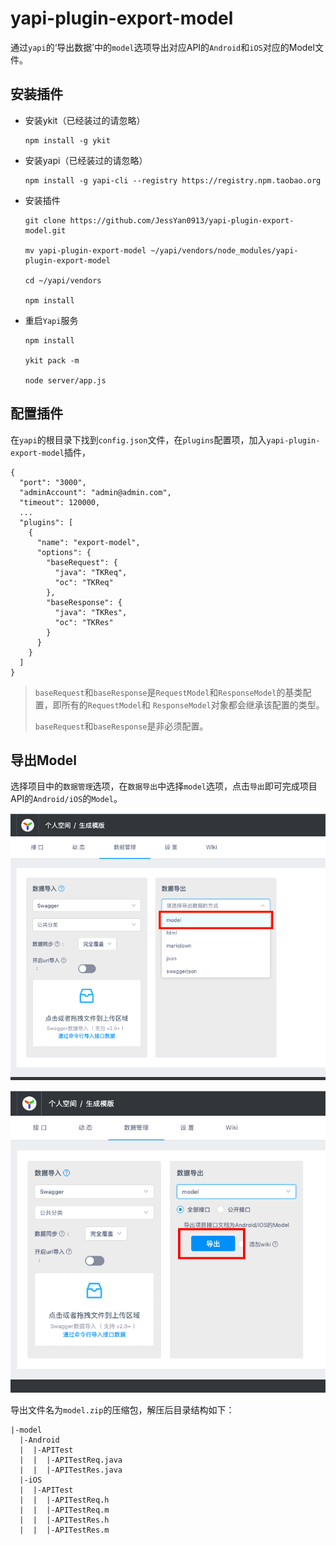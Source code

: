 # yapi-plugin-export-model

通过`yapi`的‘导出数据’中的`model`选项导出对应API的`Android`和`iOS`对应的Model文件。

## 安装插件

- 安装ykit（已经装过的请忽略）

  ```shell
  npm install -g ykit
  ```

- 安装yapi（已经装过的请忽略）

  ```shell
  npm install -g yapi-cli --registry https://registry.npm.taobao.org
  ```

- 安装插件

  ```shell
  git clone https://github.com/JessYan0913/yapi-plugin-export-model.git

  mv yapi-plugin-export-model ~/yapi/vendors/node_modules/yapi-plugin-export-model

  cd ~/yapi/vendors

  npm install
  ```

- 重启`Yapi`服务

  ```shell
  npm install

  ykit pack -m

  node server/app.js
  ```

##  配置插件

在`yapi`的根目录下找到`config.json`文件，在`plugins`配置项，加入`yapi-plugin-export-model`插件，

```shell
{
  "port": "3000",
  "adminAccount": "admin@admin.com",
  "timeout": 120000,
  ...
  "plugins": [
    {
      "name": "export-model",
      "options": {
        "baseRequest": {
          "java": "TKReq",
          "oc": "TKReq"
        },
        "baseResponse": {
          "java": "TKRes",
          "oc": "TKRes"
        }
      }
    }
  ]
}
```



> `baseRequest`和`baseResponse`是`RequestModel`和`ResponseModel`的基类配置，即所有的`RequestModel`和 `ResponseModel`对象都会继承该配置的类型。
>
> `baseRequest`和`baseResponse`是非必须配置。

## 导出Model

选择项目中的`数据管理`选项，在`数据导出`中选择`model`选项，点击`导出`即可完成项目API的`Android/iOS`的`Model`。

![3-1](./image/3-1.png)

![3-2](./image/3-2.png)

导出文件名为`model.zip`的压缩包，解压后目录结构如下：

```shell
|-model
  |-Android
  |  |-APITest
  |  |  |-APITestReq.java
  |  |  |-APITestRes.java
  |-iOS
  |  |-APITest
  |  |  |-APITestReq.h
  |  |  |-APITestReq.m
  |  |  |-APITestRes.h
  |  |  |-APITestRes.m
```

